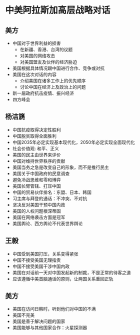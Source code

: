 # 中美阿拉斯加高层战略对话

## 美方

- 中国对于世界利益的损害
  - 在新疆、香港、台湾的议题
  - 对美国的网络攻击
  - 对美国盟友及伙伴的经济胁迫
- 美国根据具体情况跟中国进行合作、竞争或对抗
- 美国在这次对话的内容
  - 介绍美国在诸多工作上的优先顺序
  - 讨论中国在经济上及政治上的问题
- 新一届政府抗击疫情、振兴经济
- 四方峰会

## 杨洁篪

- 中国抗疫取得决定性胜利
- 中国脱贫取得全面胜利
- 中国2035年必定实现基本现代化，2050年必定实现全面现代化
- 社会价值观: 和平、正义
- 美国的民主由世界来评价
- 中国对维持世界秩序的贡献
- 美国当务之急是改变自己的形象，而不是推行民主
- 美国关于中国政府的民意调查
- 避免冷战思维和零和博弈
- 美国长臂管辖、打压中国
- 中国的贸易伙伴排名：东盟、日本、韩国
- 习主席与拜登的通话：不冲突、不对抗
- 坚决反对美国干预中国内政
- 美国的人权问题根深蒂固
- 美国在网络袭击方面是冠军
- 美国舆论、西方舆论不代表世界舆论

## 王毅

- 中国受到美国打压，关系变得紧张
- 中国不接受美国无理指责
- 中国不接受美国干涉中国内政
- 美国在对话前一天对中国发起新的制裁，不是正常的待客之道
- 应该遵循中美首脑通话的原则，让两国关系重回正轨

## 美方

- 美国在访问日韩时，听到他们对中国的不满
- 美国不完美
- 美国是善于解决问题的国家
- 美国能够与其他国家合作：火星探测器

